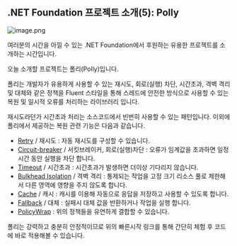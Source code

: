 ## .NET Foundation 프로젝트 소개(5): Polly

![image.png](https://cdn.hashnode.com/res/hashnode/image/upload/v1639137918623/SuFZxkmBo.png)

여러분의 시간을 아낄 수 있는 .NET Foundation에서 후원하는 유용한 프로젝트를 소개하는 시간입니다.

오늘 소개할 프로젝트는 폴리(Polly)입니다.

폴리는 개발자가 유용하게 사용할 수 있는 재시도, 회로(실행) 차단, 시간초과, 격벽 격리 및 대체와 같은 정책을 Fluent 스타일을 통해 스레드에 안전한 방식으로 사용할 수 있는 복원 및 일시적 오류를 처리하는 라이브러리 입니다.

재시도라던가 시간초과 처리는 소스코드에서 빈번히 사용할 수 있는 패턴입니다. 이외에 폴리에서 제공하는 복원 관련 기능은 다음과 같습니다.

- [Retry](https://github.com/App-vNext/Polly#circuit-breaker) / 재시도 : 자동 재시도를 구성할 수 있습니다.
- [Circuit-breaker](https://github.com/App-vNext/Polly#circuit-breaker) / 서킷브레이커, 회로(실행)차단 : 오류가 임계값을 초과하면 일정 시간 동안 실행을 차단 합니다.
- [Timeout](https://github.com/App-vNext/Polly#timeout) / 시간초과 : 시간초과가 발생하면 더이상 기다리지 않습니다.
- [Bulkhead Isolation](https://github.com/App-vNext/Polly#bulkhead) / 격벽 격리 : 통제되는 작업을 고정 크기 리소스 풀로 제한해서 다른 영역에 영향을 주지 않도록 합니다.
- [Cache](https://github.com/App-vNext/Polly#cache) / 캐시 : 캐시를 이용해 자동으로 응답을 저장하고 사용할 수 있도록 합니다.
- [Fallback](https://github.com/App-vNext/Polly#fallback) / 대체 : 실패시 대체 값을 반환하거나 작업을 실행 합니다.
- [PolicyWrap](https://github.com/App-vNext/Polly#policywrap) : 위의 정책들을 유연하게 결합할 수 있습니다.

폴리는 강력하고 충분히 안정적이므로 위의 빠른시작 링크를 통해 간단히 체험 후 코드에 바로 적용해볼 수 있습니다.
